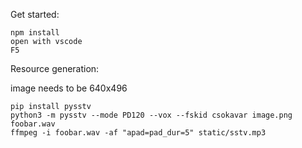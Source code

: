 Get started:

```
npm install
open with vscode
F5
```

Resource generation:

image needs to be 640x496
```
pip install pysstv
python3 -m pysstv --mode PD120 --vox --fskid csokavar image.png foobar.wav
ffmpeg -i foobar.wav -af "apad=pad_dur=5" static/sstv.mp3
```